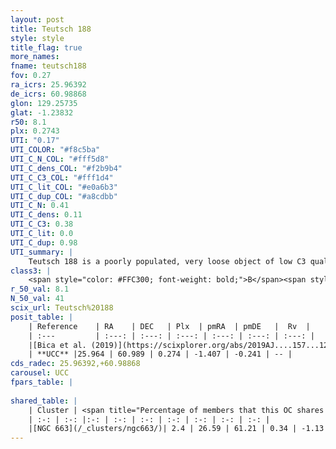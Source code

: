 ```yaml
---
layout: post
title: Teutsch 188
style: style
title_flag: true
more_names: 
fname: teutsch188
fov: 0.27
ra_icrs: 25.96392
de_icrs: 60.98868
glon: 129.25735
glat: -1.23832
r50: 8.1
plx: 0.2743
UTI: "0.17"
UTI_COLOR: "#f8c5ba"
UTI_C_N_COL: "#fff5d8"
UTI_C_dens_COL: "#f2b9b4"
UTI_C_C3_COL: "#fff1d4"
UTI_C_lit_COL: "#e0a6b3"
UTI_C_dup_COL: "#a8cdbb"
UTI_C_N: 0.41
UTI_C_dens: 0.11
UTI_C_C3: 0.38
UTI_C_lit: 0.0
UTI_C_dup: 0.98
UTI_summary: |
    Teutsch 188 is a poorly populated, very loose object of low C3 quality. It is rarely studied in the literature, with no articles listed in the last 6 years.This is a unique object, which shares a very small percentage of members with at least one previously reported entry.
class3: |
    <span style="color: #FFC300; font-weight: bold;">B</span><span style="color: red; font-weight: bold;">C</span>
r_50_val: 8.1
N_50_val: 41
scix_url: Teutsch%20188
posit_table: |
    | Reference    | RA    | DEC   | Plx  | pmRA  | pmDE   |  Rv  |
    | :---         | :---: | :---: | :---: | :---: | :---: | :---: |
    |[Bica et al. (2019)](https://scixplorer.org/abs/2019AJ....157...12B) | 25.93 | 60.991 | -- | -- | -- | -- |
    | **UCC** |25.964 | 60.989 | 0.274 | -1.407 | -0.241 | -- | 
cds_radec: 25.96392,+60.98868
carousel: UCC
fpars_table: |
    
shared_table: |
    | Cluster | <span title="Percentage of members that this OC shares with the ones listed">%</span>   | RA   | DEC   | Plx   | pmRA  | pmDE  | Rv | UTI |
    | :-: | :-: |:-: | :-: | :-: | :-: | :-: | :-: | :-: |
    |[NGC 663](/_clusters/ngc663/)| 2.4 | 26.59 | 61.21 | 0.34 | -1.13 | -0.32 | -43.87 |1.0 |
---
```

